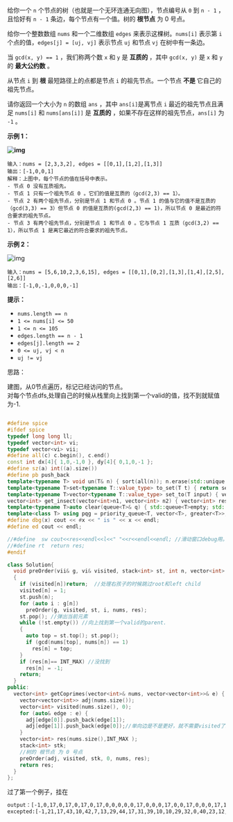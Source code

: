 给你一个 `n` 个节点的树（也就是一个无环连通无向图），节点编号从 `0` 到 `n - 1` ，且恰好有 `n - 1` 条边，每个节点有一个值。树的 **根节点** 为 0 号点。

给你一个整数数组 `nums` 和一个二维数组 `edges` 来表示这棵树。`nums[i]` 表示第 `i` 个点的值，`edges[j] = [uj, vj]` 表示节点 `uj` 和节点 `vj` 在树中有一条边。

当 `gcd(x, y) == 1` ，我们称两个数 `x` 和 `y` 是 **互质的** ，其中 `gcd(x, y)` 是 `x` 和 `y` 的 **最大公约数** 。

从节点 `i` 到 **根** 最短路径上的点都是节点 `i` 的祖先节点。一个节点 **不是** 它自己的祖先节点。

请你返回一个大小为 `n` 的数组 `ans` ，其中 `ans[i]`是离节点 `i` 最近的祖先节点且满足 `nums[i]` 和 `nums[ans[i]]` 是 **互质的** ，如果不存在这样的祖先节点，`ans[i]` 为 `-1` 。

**示例 1：**

**![img](https://assets.leetcode-cn.com/aliyun-lc-upload/uploads/2021/02/20/untitled-diagram.png)**

```
输入：nums = [2,3,3,2], edges = [[0,1],[1,2],[1,3]]
输出：[-1,0,0,1]
解释：上图中，每个节点的值在括号中表示。
- 节点 0 没有互质祖先。
- 节点 1 只有一个祖先节点 0 。它们的值是互质的（gcd(2,3) == 1）。
- 节点 2 有两个祖先节点，分别是节点 1 和节点 0 。节点 1 的值与它的值不是互质的（gcd(3,3) == 3）但节点 0 的值是互质的(gcd(2,3) == 1)，所以节点 0 是最近的符合要求的祖先节点。
- 节点 3 有两个祖先节点，分别是节点 1 和节点 0 。它与节点 1 互质（gcd(3,2) == 1），所以节点 1 是离它最近的符合要求的祖先节点。
```

**示例 2：**

![img](https://assets.leetcode-cn.com/aliyun-lc-upload/uploads/2021/02/20/untitled-diagram1.png)

```
输入：nums = [5,6,10,2,3,6,15], edges = [[0,1],[0,2],[1,3],[1,4],[2,5],[2,6]]
输出：[-1,0,-1,0,0,0,-1]
```

 

**提示：**

- `nums.length == n`
- `1 <= nums[i] <= 50`
- `1 <= n <= 105`
- `edges.length == n - 1`
- `edges[j].length == 2`
- `0 <= uj, vj < n`
- `uj != vj`

思路：

建图，从0节点遍历，标记已经访问的节点。  
对每个节点dfs,处理自己的时候从栈里向上找到第一个valid的值，找不到就赋值为-1.

```cpp

#define spice
#ifdef spice
typedef long long ll;
typedef vector<int> vi;
typedef vector<vi> vii;
#define all(c) c.begin(), c.end()
const int dx[4]{ 1,0,-1,0 }, dy[4]{ 0,1,0,-1 };
#define sz(a) int((a).size())
#define pb push_back
template<typename T> void un(T& n) { sort(all(n)); n.erase(std::unique(n.begin(), n.end()), n.end()); }
template<typename T>set<typename T::value_type> to_set(T t) { return set(t.begin(), t.end()); }
template<typename T>vector<typename T::value_type> set_to(T input) { vector<typename T::value_type> output; std::copy(input.begin(), input.end(), std::back_inserter(output)); return output; }
vector<int> get_insect(vector<int>n1, vector<int> n2) { vector<int> res; set_intersection(all(n1), all(n2), inserter(res, res.end())); return res; }
template<typename T>auto clear(queue<T>& q) { std::queue<T>empty; std::swap(q, empty); }
template<class T> using pqg = priority_queue<T, vector<T>, greater<T>>;
#define dbg(x) cout << #x << " is " << x << endl;
#define ed cout << endl;

//#define  sw cout<<res<<endl<<l<<" "<<r<<endl<<endl; //滑动窗口debug用。
//#define rt  return res;
#endif

class Solution{
  void preOrder(vii& g, vi& visited, stack<int> st, int n, vector<int> nums, vi& res)
  {
    if (visited[n])return;  //处理右孩子的时候跳过root和left child
    visited[n] = 1;
    st.push(n);
    for (auto i : g[n])
      preOrder(g, visited, st, i, nums, res);
    st.pop(); //弹出当前元素
    while (!st.empty()) //向上找到第一个valid的parent.
    {
      auto top = st.top(); st.pop();
      if (gcd(nums[top], nums[n]) == 1)
        res[n] = top;
    }
    if (res[n]== INT_MAX) //没找到
      res[n] = -1;
    return;
  }
public:
  vector<int> getCoprimes(vector<int>& nums, vector<vector<int>>& e) {
    vector<vector<int>> adj(nums.size());
    vector<int> visited(nums.size(), 0);
    for (auto& edge : e) {  
      adj[edge[0]].push_back(edge[1]);
      adj[edge[1]].push_back(edge[0]);//单向边是不是更好，就不需要visited了。 为什么注释这个会导致大量INT_MAX.
    }
    vector<int> res(nums.size(),INT_MAX );
    stack<int> stk;
    //树的 根节点 为 0 号点
    preOrder(adj, visited, stk, 0, nums, res);
    return res;
  }
};
```

过了第一个例子，挂在

```bash
output：[-1,0,17,0,17,0,17,0,17,0,0,0,0,0,17,0,0,0,17,0,0,17,0,0,0,17,17,17,17,0,0,0,17,0,0,0,17,0,0,0,0,17,0,0,0,0,17]
excepted:[-1,21,17,43,10,42,7,13,29,44,17,31,39,10,10,29,32,0,40,23,12,39,12,40,25,35,15,38,40,40,17,24,5,1,19,14,17,21,25,24,14,17,40,25,37,17,10]

```

